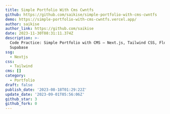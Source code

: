```yaml
---
title: Simple Portfolio With Cms Cwntfs
github: https://github.com/saikise/simple-portfolio-with-cms-cwntfs
demo: https://simple-portfolio-with-cms-cwntfs.vercel.app/
author: saikise
author_link: https://github.com/saikise
date: 2023-11-30T08:31:11.374Z
description: >-
  Code Practice: Simple Portfolio with CMS — Next.js, Tailwind CSS, Flowbite,
  Supabase
ssg:
  - Nextjs
css:
  - Tailwind
cms: []
category:
  - Portfolio
draft: false
publish_date: '2023-08-18T01:29:22Z'
update_date: '2023-09-01T05:56:06Z'
github_star: 3
github_fork: 0
---
```

